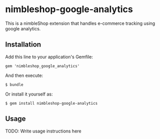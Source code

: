 # nimbleshop-google-analytics

This is a nimbleShop extension that handles e-commerce tracking using
google analytics.


## Installation

Add this line to your application's Gemfile:

    gem 'nimbleshop_google_analytics'

And then execute:

    $ bundle

Or install it yourself as:

    $ gem install nimbleshop-google-analytics

## Usage

TODO: Write usage instructions here

